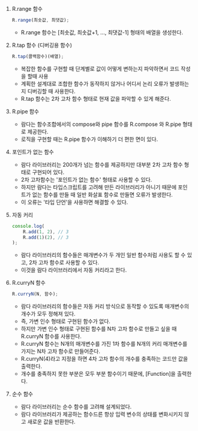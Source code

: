 1. R.range 함수

    ```javascript
    R.range(최솟값, 최댓값);
    ```

    - R.range 함수는 [최솟값, 최솟값+1, ..., 최댓값-1] 형태의 배열을 생성한다.

2. R.tap 함수 (디버깅용 함수)

    ```javascript
    R.tap(콜백함수)(배열);
    ```

    - 복잡한 함수를 구현할 때 단계별로 값이 어떻게 변하는지 파악하면서 코드 작성을 할때 사용
    - 계획한 설계대로 조합한 함수가 동작하지 않거나 어디서 논리 오류가 발생하는지 디버깅할 때 사용한다.
    - R.tap 함수는 2차 고차 함수 형태로 현재 값을 파악할 수 있게 해준다.

3. R.pipe 함수

    - 람다는 함수조합에서의 compose와 pipe 함수를 R.compose 와 R.pipe 형태로 제공한다.
    - 로직을 구현할 때는 R.pipe 함수가 이해하기 더 편한 면이 있다.

4. 포인트가 없는 함수

    - 람다 라이브러리는 200개가 넘는 함수를 제공하지만 대부분 2차 고차 함수 형태로 구현되어 있다.
    - 2차 고차함수는 '포인트가 없는 함수' 형태로 사용할 수 있다.
    - 하지만 람다는 타입스크립트를 고려해 만든 라이브러리가 아니기 때문에 포인트가 없는 함수를 만들 때 일반 화살표 함수로 만들면 오류가 발생한다.
    - 이 오류는 '타입 단언'을 사용하면 해결할 수 있다.

5. 자동 커리

    ```javascript
    console.log(
        R.add(1, 2), // 3
        R.add(1)(2), // 3
    );
    ```

    - 람다 라이브러리의 함수들은 매개변수가 두 개인 일반 함수처럼 사용도 할 수 있고, 2차 고차 함수로 사용할 수 있다.
    - 이것을 람다 라이브러리에서 자동 커리라고 한다.

6. R.curryN 함수

    ```javascript
    R.curryN(N, 함수);
    ```

    - 람다 라이브러리의 함수들은 자동 커리 방식으로 동작할 수 있도록 매개변수의 개수가 모두 정해져 있다.
    - 즉, 가변 인수 형태로 구현된 함수가 없다.
    - 하지만 가변 인수 형태로 구현된 함수를 N차 고차 함수로 만들고 싶을 때 R.curryN 함수를 사용한다.
    - R.curryN 함수는 N개의 매개변수를 가진 1차 함수를 N개의 커리 매개변수를 가지는 N차 고차 함수로 만들어준다.
    - R.curryN(4)라고 지정을 하면 4차 고차 함수의 개수를 충족하는 코드만 값을 출력한다.
    - 개수를 충족하지 못한 부분은 모두 부분 함수이기 때문에, [Function]을 출력한다.

7. 순수 함수
    - 람다 라이브러리는 순수 함수를 고려해 설계되었다.
    - 람다 라이브러리가 제공하는 함수드른 항상 입력 변수의 상태를 변화시키지 않고 새로운 값을 반환한다.
